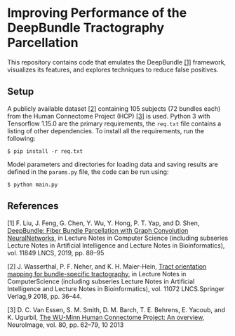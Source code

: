 # Improving Performance of the DeepBundle Tractography Parcellation
This repository contains code that emulates the DeepBundle [[1]](#1) framework, visualizes its features, and explores techniques to reduce false positives.

## Setup
A publicly available dataset [[2]](#2) containing 105 subjects (72 bundles each) from the Human Connectome Project (HCP) [[3]](#3) is used.
Python 3 with Tensorflow 1.15.0 are the primary requirements, the `req.txt` file contains a listing of other dependencies. 
To install all the requirements, run the following:
```
$ pip install -r req.txt
```

Model parameters and directories for loading data and saving results are defined in the `params.py` file, the code can be run using:
```
$ python main.py
```

## References
<a id="1">[1]</a> 
F. Liu, J. Feng, G. Chen, Y. Wu, Y. Hong, P. T. Yap, and D. Shen,
[DeepBundle: Fiber Bundle Parcellation with Graph Convolution NeuralNetworks](https://arxiv.org/abs/1906.03051), 
in Lecture Notes in Computer Science (including subseries Lecture Notes in Artificial Intelligence and Lecture Notes in Bioinformatics),
vol. 11849 LNCS, 2019, pp. 88–95

<a id="2">[2]</a> 
J. Wasserthal, P. F. Neher, and K. H. Maier-Hein, [Tract orientation mapping for bundle-specific tractography](https://link.springer.com/chapter/10.1007/978-3-030-00931-1_5), 
in Lecture Notes in ComputerScience (including subseries Lecture Notes in Artificial Intelligence and Lecture Notes in Bioinformatics), 
vol. 11072 LNCS.Springer Verlag,9 2018, pp. 36–44.

<a id="3">[3]</a>
D. C. Van Essen, S. M. Smith, D. M. Barch, T. E. Behrens, E. Yacoub, and K. Ugurbil, [The WU-Minn Human Connectome Project: An overview](https://www.sciencedirect.com/science/article/pii/S1053811913005351?casa_token=I2G5X-pQVV4AAAAA:-5zH32bEiZ-IjaxPAMZ-hAESb9L3wFlLkDNHVqMCK2LC7sAMLLDcjmi75hbsrOsBac_zIpxON8s), 
NeuroImage, vol. 80, pp. 62–79, 10 2013
